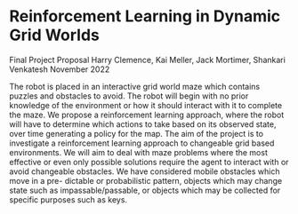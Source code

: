 # Reinforcement Learning in Dynamic Grid Worlds
Final Project Proposal
Harry Clemence, Kai Meller,
Jack Mortimer, Shankari Venkatesh
November 2022

The robot is placed in an interactive grid world maze which contains puzzles and obstacles
to avoid. The robot will begin with no prior knowledge of the environment or how it should
interact with it to complete the maze. We propose a reinforcement learning approach, where
the robot will have to determine which actions to take based on its observed state, over time
generating a policy for the map. The aim of the project is to investigate a reinforcement
learning approach to changeable grid based environments. We will aim to deal with maze
problems where the most effective or even only possible solutions require the agent to interact
with or avoid changeable obstacles. We have considered mobile obstacles which move in a pre-
dictable or probabilistic pattern, objects which may change state such as impassable/passable,
or objects which may be collected for specific purposes such as keys.
